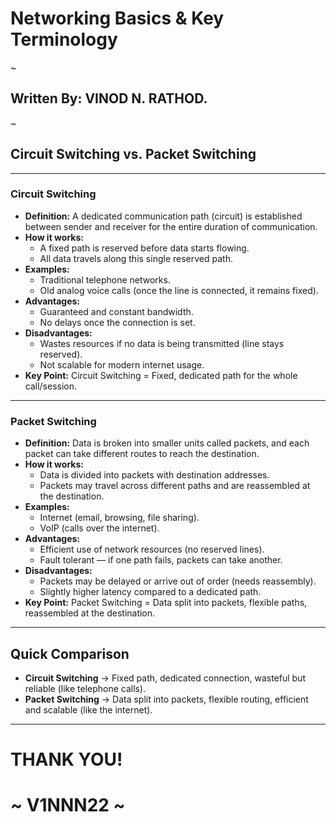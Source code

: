 # Networking Basics & Key Terminology
~
## Written By: VINOD N. RATHOD.
~

## Circuit Switching vs. Packet Switching  

---

### Circuit Switching  
- **Definition:** A dedicated communication path (circuit) is established between sender and receiver for the entire duration of communication.  
- **How it works:**  
  - A fixed path is reserved before data starts flowing.  
  - All data travels along this single reserved path.  
- **Examples:**  
  - Traditional telephone networks.  
  - Old analog voice calls (once the line is connected, it remains fixed).  
- **Advantages:**  
  - Guaranteed and constant bandwidth.  
  - No delays once the connection is set.  
- **Disadvantages:**  
  - Wastes resources if no data is being transmitted (line stays reserved).  
  - Not scalable for modern internet usage.  
- **Key Point:** Circuit Switching = Fixed, dedicated path for the whole call/session.  

---

### Packet Switching  
- **Definition:** Data is broken into smaller units called packets, and each packet can take different routes to reach the destination.  
- **How it works:**  
  - Data is divided into packets with destination addresses.  
  - Packets may travel across different paths and are reassembled at the destination.  
- **Examples:**  
  - Internet (email, browsing, file sharing).  
  - VoIP (calls over the internet).  
- **Advantages:**  
  - Efficient use of network resources (no reserved lines).  
  - Fault tolerant — if one path fails, packets can take another.  
- **Disadvantages:**  
  - Packets may be delayed or arrive out of order (needs reassembly).  
  - Slightly higher latency compared to a dedicated path.  
- **Key Point:** Packet Switching = Data split into packets, flexible paths, reassembled at the destination.  

---

## Quick Comparison  
- **Circuit Switching** → Fixed path, dedicated connection, wasteful but reliable (like telephone calls).  
- **Packet Switching** → Data split into packets, flexible routing, efficient and scalable (like the internet).  

---
# THANK YOU!  
# ~ **V1NNN22** ~
